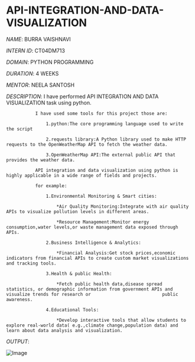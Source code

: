 # API-INTEGRATION-AND-DATA-VISUALIZATION 

*NAME*: BURRA VAISHNAVI

*INTERN ID*: CT04DM713 

*DOMAIN*: PYTHON PROGRAMMING 

*DURATION*: 4 WEEKS

*MENTOR*: NEELA SANTOSH

*DESCRIPTION*: I have performed API INTEGRATION AND DATA VISUALIZATION  task using python.

               I have used some tools for this project those are:
               
                   1.python:The core programming language used to write the script
                   
                   2.requests library:A Python library used to make HTTP requests to the OpenWeatherMap API to fetch the weather data.
                   
                   3.OpenWeatherMap API:The external public API that provides the weather data.
                   
               API integration and data visualization using python is highly applicable in a wide range of fields and projects.
               
               for example:
               
                   1.Environmental Monitoring & Smart cities:
                   
                       *Air Quality Monitoring:Integrate with air quality APIs to visualize pollution levels in different areas.
                       
                       *Resource Management:Monitor energy consumption,water levels,or waste management data exposed through APIs.
                       
                   2.Business Intelligence & Analytics:
                   
                       *Financial Analysis:Get stock prices,economic indicators from financial APIs to create custom market visualizations and tracking tools.
                       
                   3.Health & public Health:
                   
                       *Fetch public health data,disease spread statistics, or demographic information from government APIs and visualize trends for research or                           public awareness.
                       
                   4.Educational Tools:
                   
                       *Develop interactive tools that allow students to explore real-world data( e.g.,climate change,population data) and learn about data analysis and visualization.

 *OUTPUT*:

 ![Image](https://github.com/user-attachments/assets/5fabe3f1-e7ce-4a94-a8a7-15407e554200)
